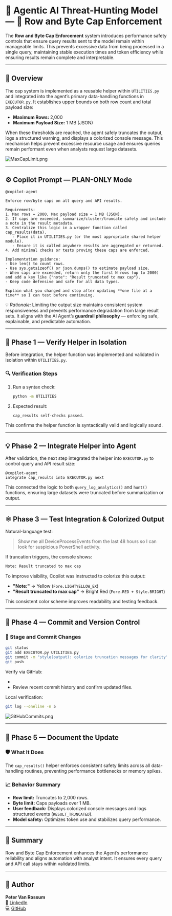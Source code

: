 # 🧠 Agentic AI Threat-Hunting Model — 🔢 Row and Byte Cap Enforcement

The **Row and Byte Cap Enforcement** system introduces performance safety controls that ensure query results sent to the model remain within manageable limits. This prevents excessive data from being processed in a single query, maintaining stable execution times and token efficiency while ensuring results remain complete and interpretable.

---

## 🧩 Overview

The cap system is implemented as a reusable helper within `UTILITIES.py` and integrated into the agent’s primary data-handling functions in `EXECUTOR.py`. It establishes upper bounds on both row count and total payload size:

- **Maximum Rows:** 2,000  
- **Maximum Payload Size:** 1 MB (JSON)

When these thresholds are reached, the agent safely truncates the output, logs a structured warning, and displays a colorized console message. This mechanism helps prevent excessive resource usage and ensures queries remain performant even when analysts request large datasets.

![MaxCapLimit.png](MaxCapLimit.png)

---

## ⚙️ Copilot Prompt — PLAN-ONLY Mode

```
@copilot-agent

Enforce row/byte caps on all query and API results.

Requirements:
1. Max rows = 2000, Max payload size = 1 MB (JSON).
2. If caps are exceeded, summarize/cluster/truncate safely and include a note in the result metadata.
3. Centralize this logic in a wrapper function called cap_results(data).
   - Place it in UTILITIES.py (or the most appropriate shared helper module).
   - Ensure it is called anywhere results are aggregated or returned.
4. Add minimal checks or tests proving these caps are enforced.

Implementation guidance:
- Use len() to count rows.
- Use sys.getsizeof() or json.dumps() to estimate payload size.
- When caps are exceeded, return only the first N rows (up to 2000) and add a key like {"note": "Result truncated to max cap"}.
- Keep code defensive and safe for all data types.

Explain what you changed and stop after updating **one file at a time** so I can test before continuing.
```

💡 *Rationale:* Limiting the output size maintains consistent system responsiveness and prevents performance degradation from large result sets. It aligns with the AI Agent’s **guardrail philosophy** — enforcing safe, explainable, and predictable automation.

---

## 🧪 Phase 1 — Verify Helper in Isolation

Before integration, the helper function was implemented and validated in isolation within `UTILITIES.py`.

### 🔍 Verification Steps
1. Run a syntax check:
   ```bash
   python -m UTILITIES
   ```
2. Expected result:
   ```
   cap_results self-checks passed.
   ```

This confirms the helper function is syntactically valid and logically sound.

---

## 💡 Phase 2 — Integrate Helper into Agent

After validation, the next step integrated the helper into `EXECUTOR.py` to control query and API result size:

```
@copilot-agent
integrate cap_results into EXECUTOR.py next
```

This connected the logic to both `query_log_analytics()` and `hunt()` functions, ensuring large datasets were truncated before summarization or output.

---

## ⚛️ Phase 3 — Test Integration & Colorized Output

Natural-language test:
> Show me all DeviceProcessEvents from the last 48 hours so I can look for suspicious PowerShell activity.

If truncation triggers, the console shows:
```bash
Note: Result truncated to max cap
```

To improve visibility, Copilot was instructed to colorize this output:
- **"Note:"** → Yellow (`Fore.LIGHTYELLOW_EX`)  
- **"Result truncated to max cap"** → Bright Red (`Fore.RED + Style.BRIGHT`)

This consistent color scheme improves readability and testing feedback.

---

## 🔄 Phase 4 — Commit and Version Control

### 🔖 Stage and Commit Changes
```bash
git status
git add EXECUTOR.py UTILITIES.py
git commit -m "style(output): colorize truncation messages for clarity"
git push
```

Verify via GitHub:
- <your-private-github-repo-url>
- Review recent commit history and confirm updated files.

Local verification:
```bash
git log --oneline -n 5
```

![GitHubCommits.png](GitHubCommits.png)

---

## 📖 Phase 5 — Document the Update

### 🛡️ What It Does
The `cap_results()` helper enforces consistent safety limits across all data-handling routines, preventing performance bottlenecks or memory spikes.

### 📈 Behavior Summary
- **Row limit:** Truncates to 2,000 rows.  
- **Byte limit:** Caps payloads over 1 MB.  
- **User feedback:** Displays colorized console messages and logs structured events (`RESULT_TRUNCATED`).  
- **Model safety:** Optimizes token use and stabilizes query performance.

---

## 🔎 Summary

Row and Byte Cap Enforcement enhances the Agent’s performance reliability and aligns automation with analyst intent. It ensures every query and API call stays within validated limits.

---
## 📌 Author

**Peter Van Rossum**  
🔗 [LinkedIn](https://www.linkedin.com/in/vanr)  
💻 [GitHub](https://github.com/SecOpsPete)  
